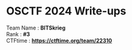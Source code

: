 # OSCTF 2024 Write-ups
Team Name : **BITSkrieg**  
Rank : **#3**  
CTFtime : **https://ctftime.org/team/22310**